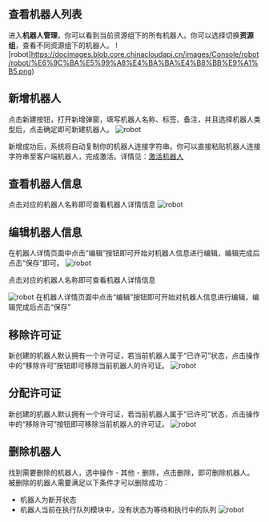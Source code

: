 ## 查看机器人列表
进入**机器人管理**，你可以看到当前资源组下的所有机器人。你可以选择切换**资源组**，查看不同资源组下的机器人。
 ![robot]https://docimages.blob.core.chinacloudapi.cn/images/Console/robot/robot/%E6%9C%BA%E5%99%A8%E4%BA%BA%E4%B8%BB%E9%A1%B5.png)


## 新增机器人
点击新建按钮，打开新增弹窗，填写机器人名称、标签、备注，并且选择机器人类型后，点击确定即可新建机器人。
 ![robot](https://docimages.blob.core.chinacloudapi.cn/images/Console/robot/addrobot.png)

 新增成功后，系统将自动复制你的机器人连接字符串。你可以直接粘贴机器人连接字符串至客户端机器人，完成激活。详情见：[激活机器人](../../Robot/license.md?_v=v2020.4)


## 查看机器人信息
点击对应的机器人名称即可查看机器人详情信息
 ![robot](https://docimages.blob.core.chinacloudapi.cn/images/Console/robot/robot/%E6%9F%A5%E7%9C%8B%E5%8F%8A%E7%BC%96%E8%BE%91%E6%9C%BA%E5%99%A8%E4%BA%BA%E8%AF%A6%E6%83%85-1.png)

## 编辑机器人信息
在机器人详情页面中点击“编辑”按钮即可开始对机器人信息进行编辑，编辑完成后点击“保存”即可。
![robot](https://docimages.blob.core.chinacloudapi.cn/images/Console/robot/robot/%E6%9F%A5%E7%9C%8B%E5%8F%8A%E7%BC%96%E8%BE%91%E6%9C%BA%E5%99%A8%E4%BA%BA%E8%AF%A6%E6%83%85-2.png)

点击对应的机器人名称即可查看机器人详情信息

 ![robot](https://docimages.blob.core.chinacloudapi.cn/images/Console/robot/editrobot.png)
在机器人详情页面中点击“编辑”按钮即可开始对机器人信息进行编辑，编辑完成后点击“保存”

## 移除许可证
新创建的机器人默认拥有一个许可证，若当前机器人属于“已许可”状态，点击操作中的“移除许可”按钮即可移除当前机器人的许可证。
 ![robot](https://docimages.blob.core.chinacloudapi.cn/images/Console/robot/robot/%E7%A7%BB%E9%99%A4%E8%AE%B8%E5%8F%AF%E8%AF%81.png)


## 分配许可证
新创建的机器人默认拥有一个许可证，若当前机器人属于“已许可”状态，点击操作中的“移除许可”按钮即可移除当前机器人的许可证。
 ![robot](https://docimages.blob.core.chinacloudapi.cn/images/Console/robot/robot/%E7%A7%BB%E9%99%A4%E8%AE%B8%E5%8F%AF%E8%AF%81.png)

## 删除机器人
找到需要删除的机器人，选中操作 - 其他 - 删除，点击删除，即可删除机器人。 被删除的机器人需要满足以下条件才可以删除成功：
- 机器人为断开状态
- 机器人当前在执行队列模块中，没有状态为等待和执行中的队列
 ![robot](https://docimages.blob.core.chinacloudapi.cn/images/Console/robot/robot/%E5%88%A0%E9%99%A4%E6%9C%BA%E5%99%A8%E4%BA%BA.png)
